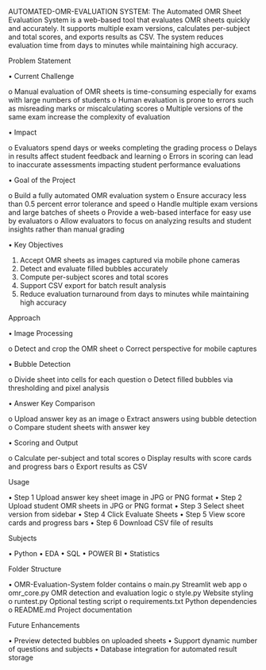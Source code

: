 AUTOMATED-OMR-EVALUATION SYSTEM:
The Automated OMR Sheet Evaluation System is a web-based tool that evaluates OMR sheets quickly and accurately.
It supports multiple exam versions, calculates per-subject and total scores, and exports results as CSV.
The system reduces evaluation time from days to minutes while maintaining high accuracy.

Problem Statement

•	Current Challenge

o	Manual evaluation of OMR sheets is time-consuming especially for exams with large numbers of students
o	Human evaluation is prone to errors such as misreading marks or miscalculating scores
o	Multiple versions of the same exam increase the complexity of evaluation

•	Impact

o	Evaluators spend days or weeks completing the grading process
o	Delays in results affect student feedback and learning
o	Errors in scoring can lead to inaccurate assessments impacting student performance evaluations

•	Goal of the Project

o	Build a fully automated OMR evaluation system
o	Ensure accuracy less than 0.5 percent error tolerance and speed
o	Handle multiple exam versions and large batches of sheets
o	Provide a web-based interface for easy use by evaluators
o	Allow evaluators to focus on analyzing results and student insights rather than manual grading

•	Key Objectives

1.	Accept OMR sheets as images captured via mobile phone cameras
2.	Detect and evaluate filled bubbles accurately
3.	Compute per-subject scores and total scores
4.	Support CSV export for batch result analysis
5.	Reduce evaluation turnaround from days to minutes while maintaining high accuracy
   
Approach

•	Image Processing

o	Detect and crop the OMR sheet
o	Correct perspective for mobile captures

•	Bubble Detection

o	Divide sheet into cells for each question
o	Detect filled bubbles via thresholding and pixel analysis

•	Answer Key Comparison

o	Upload answer key as an image
o	Extract answers using bubble detection
o	Compare student sheets with answer key

•	Scoring and Output

o	Calculate per-subject and total scores
o	Display results with score cards and progress bars
o	Export results as CSV


Usage

•	Step 1 Upload answer key sheet image in JPG or PNG format
•	Step 2 Upload student OMR sheets in JPG or PNG format
•	Step 3 Select sheet version from sidebar
•	Step 4 Click Evaluate Sheets
•	Step 5 View score cards and progress bars
•	Step 6 Download CSV file of results

Subjects

•	Python
•	EDA
•	SQL
•	POWER BI
•	Statistics

Folder Structure

•	OMR-Evaluation-System folder contains
o	main.py Streamlit web app
o	omr_core.py OMR detection and evaluation logic
o	style.py Website styling
o	runtest.py Optional testing script
o	requirements.txt Python dependencies
o	README.md Project documentation

Future Enhancements

•	Preview detected bubbles on uploaded sheets
•	Support dynamic number of questions and subjects
•	Database integration for automated result storage
